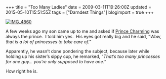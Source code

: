 +++
title = "Too Many Ladies"
date = 2009-03-11T19:26:00Z
updated = 2015-05-10T15:51:55Z
tags = ["Darndest Things"]
blogimport = true 
+++

[![IMG_4860](https://latc.s3.amazonaws.com/wp-content/uploads/2009/03/img-4860-thumb.jpg "IMG_4860")](https://latc.s3.amazonaws.com/wp-content/uploads/2009/03/img-4860.jpg)

A few weeks ago my son came up to me and asked if [Prince Charming](http://en.wikipedia.org/wiki/Prince_Charming) was always the prince.&#160; I told him yes.&#160; His eyes got really big and he said, “_Wow, that is a lot of princesses to take care of._”&#160; 

Apparently, he wasn’t done pondering the subject, because later while holding up his sister’s sippy cup, he remarked, “_That’s too many princesses for one guy… you’re only supposed to have one.”_

How right he is.&#160; 
